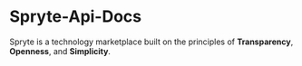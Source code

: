 # Spryte-Api-Docs

Spryte is a technology marketplace built on the principles of **Transparency**, **Openness**, and **Simplicity**. 
